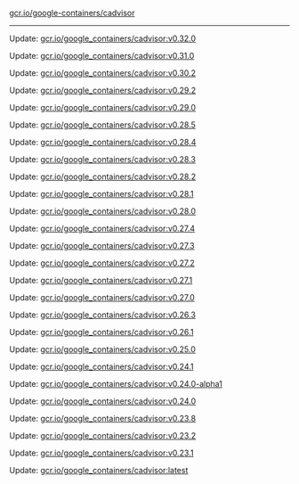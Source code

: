 [gcr.io/google-containers/cadvisor](https://hub.docker.com/r/cruse/cadvisor/tags/) 

----
Update: [gcr.io/google_containers/cadvisor:v0.32.0](https://hub.docker.com/r/cruse/cadvisor/tags/)

Update: [gcr.io/google_containers/cadvisor:v0.31.0](https://hub.docker.com/r/cruse/cadvisor/tags/)

Update: [gcr.io/google_containers/cadvisor:v0.30.2](https://hub.docker.com/r/cruse/cadvisor/tags/)

Update: [gcr.io/google_containers/cadvisor:v0.29.2](https://hub.docker.com/r/cruse/cadvisor/tags/)

Update: [gcr.io/google_containers/cadvisor:v0.29.0](https://hub.docker.com/r/cruse/cadvisor/tags/)

Update: [gcr.io/google_containers/cadvisor:v0.28.5](https://hub.docker.com/r/cruse/cadvisor/tags/)

Update: [gcr.io/google_containers/cadvisor:v0.28.4](https://hub.docker.com/r/cruse/cadvisor/tags/)

Update: [gcr.io/google_containers/cadvisor:v0.28.3](https://hub.docker.com/r/cruse/cadvisor/tags/)

Update: [gcr.io/google_containers/cadvisor:v0.28.2](https://hub.docker.com/r/cruse/cadvisor/tags/)

Update: [gcr.io/google_containers/cadvisor:v0.28.1](https://hub.docker.com/r/cruse/cadvisor/tags/)

Update: [gcr.io/google_containers/cadvisor:v0.28.0](https://hub.docker.com/r/cruse/cadvisor/tags/)

Update: [gcr.io/google_containers/cadvisor:v0.27.4](https://hub.docker.com/r/cruse/cadvisor/tags/)

Update: [gcr.io/google_containers/cadvisor:v0.27.3](https://hub.docker.com/r/cruse/cadvisor/tags/)

Update: [gcr.io/google_containers/cadvisor:v0.27.2](https://hub.docker.com/r/cruse/cadvisor/tags/)

Update: [gcr.io/google_containers/cadvisor:v0.27.1](https://hub.docker.com/r/cruse/cadvisor/tags/)

Update: [gcr.io/google_containers/cadvisor:v0.27.0](https://hub.docker.com/r/cruse/cadvisor/tags/)

Update: [gcr.io/google_containers/cadvisor:v0.26.3](https://hub.docker.com/r/cruse/cadvisor/tags/)

Update: [gcr.io/google_containers/cadvisor:v0.26.1](https://hub.docker.com/r/cruse/cadvisor/tags/)

Update: [gcr.io/google_containers/cadvisor:v0.25.0](https://hub.docker.com/r/cruse/cadvisor/tags/)

Update: [gcr.io/google_containers/cadvisor:v0.24.1](https://hub.docker.com/r/cruse/cadvisor/tags/)

Update: [gcr.io/google_containers/cadvisor:v0.24.0-alpha1](https://hub.docker.com/r/cruse/cadvisor/tags/)

Update: [gcr.io/google_containers/cadvisor:v0.24.0](https://hub.docker.com/r/cruse/cadvisor/tags/)

Update: [gcr.io/google_containers/cadvisor:v0.23.8](https://hub.docker.com/r/cruse/cadvisor/tags/)

Update: [gcr.io/google_containers/cadvisor:v0.23.2](https://hub.docker.com/r/cruse/cadvisor/tags/)

Update: [gcr.io/google_containers/cadvisor:v0.23.1](https://hub.docker.com/r/cruse/cadvisor/tags/)

Update: [gcr.io/google_containers/cadvisor:latest](https://hub.docker.com/r/cruse/cadvisor/tags/)

